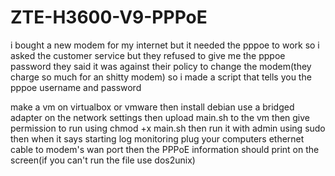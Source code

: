 # ZTE-H3600-V9-PPPoE
i bought a new modem for my internet but it needed the pppoe to work so i asked the customer service but they refused to give me the pppoe password they said it was against their policy to change the modem(they charge so much for an shitty modem) so i made a script that tells you the pppoe username and password


make a vm on virtualbox or vmware then install debian use a bridged adapter on the network settings then upload main.sh to the vm then give permission to run using chmod +x main.sh then run it with admin using sudo then when it says starting log monitoring plug your computers ethernet cable to modem's wan port then the PPPoE information should print on the screen(if you can't run the file use dos2unix)
